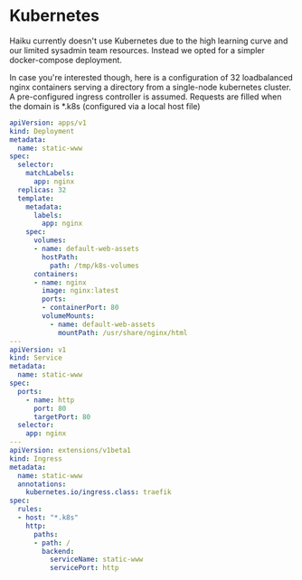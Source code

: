 # Kubernetes

Haiku currently doesn't use Kubernetes due to the high learning curve and our
limited sysadmin team resources. Instead we opted for a simpler docker-compose
deployment.

In case you're interested though, here is a configuration
of 32 loadbalanced nginx containers serving a directory from a single-node
kubernetes cluster. A pre-configured ingress controller is assumed. Requests
are filled when the domain is *.k8s (configured via a local host file)


```yaml
apiVersion: apps/v1
kind: Deployment
metadata:
  name: static-www
spec:
  selector:
    matchLabels:
      app: nginx
  replicas: 32
  template:
    metadata:
      labels:
        app: nginx
    spec:
      volumes:
      - name: default-web-assets
        hostPath:
          path: /tmp/k8s-volumes
      containers:
      - name: nginx
        image: nginx:latest
        ports:
        - containerPort: 80
        volumeMounts:
          - name: default-web-assets
            mountPath: /usr/share/nginx/html
---
apiVersion: v1
kind: Service
metadata:
  name: static-www
spec:
  ports:
    - name: http
      port: 80
      targetPort: 80
  selector:
    app: nginx
---
apiVersion: extensions/v1beta1
kind: Ingress
metadata:
  name: static-www
  annotations:
    kubernetes.io/ingress.class: traefik
spec:
  rules:
  - host: "*.k8s"
    http:
      paths:
      - path: /
        backend:
          serviceName: static-www
          servicePort: http
```